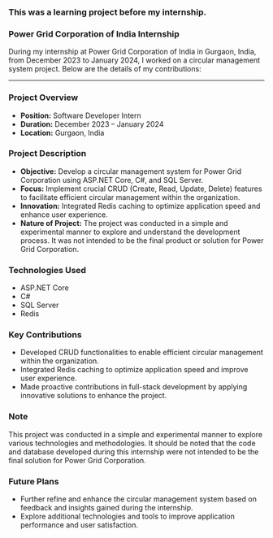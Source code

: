 ### This was a learning project before my internship. 

### Power Grid Corporation of India Internship

During my internship at Power Grid Corporation of India in Gurgaon, India, from December 2023 to January 2024, I worked on a circular management system project. Below are the details of my contributions:

---

### Project Overview

- **Position:** Software Developer Intern
- **Duration:** December 2023 – January 2024
- **Location:** Gurgaon, India

### Project Description

- **Objective:** Develop a circular management system for Power Grid Corporation using ASP.NET Core, C#, and SQL Server.
- **Focus:** Implement crucial CRUD (Create, Read, Update, Delete) features to facilitate efficient circular management within the organization.
- **Innovation:** Integrated Redis caching to optimize application speed and enhance user experience.
- **Nature of Project:** The project was conducted in a simple and experimental manner to explore and understand the development process. It was not intended to be the final product or solution for Power Grid Corporation.

### Technologies Used

- ASP.NET Core
- C#
- SQL Server
- Redis

### Key Contributions

- Developed CRUD functionalities to enable efficient circular management within the organization.
- Integrated Redis caching to optimize application speed and improve user experience.
- Made proactive contributions in full-stack development by applying innovative solutions to enhance the project.

### Note

This project was conducted in a simple and experimental manner to explore various technologies and methodologies. It should be noted that the code and database developed during this internship were not intended to be the final solution for Power Grid Corporation.

### Future Plans

- Further refine and enhance the circular management system based on feedback and insights gained during the internship.
- Explore additional technologies and tools to improve application performance and user satisfaction.
